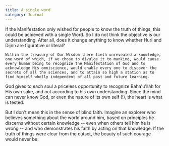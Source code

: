 ```yaml
---
title: A single word
category: Journal
---
```


If the Manifestation only wished for people to know the truth of things, this
could be achieved with a single Word. So I do not think the objective is our
understanding. After all, does it change anything to know whether Huri and
Dijnn are figurative or literal?

    Within the treasury of Our Wisdom there lieth unrevealed a knowledge,
    one word of which, if we chose to divulge it to mankind, would cause
    every human being to recognize the Manifestation of God and to
    acknowledge His omniscience, would enable every one to discover the
    secrets of all the sciences, and to attain so high a station as to
    find himself wholly independent of all past and future learning.

God gives to each soul a priceless opportunity to recognize Bahá'u'lláh for
His own sake, and not according to his own understanding. Since the mind can
never know God, or even the nature of its own self (!), the heart is what is
tested.

But I don't mean this in the sense of blind faith. Imagine an explorer who
believes something about the world around him, based on principles he discerns
without certain knowledge -- even when others tell him he is wrong -- and who
demonstrates his faith by acting on that knowledge. If the truth of things
were clear from the outset, the beauty of such courage would never be.
